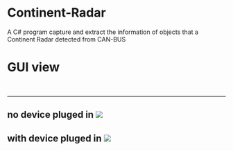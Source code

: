 Continent-Radar
===============

A C# program capture and extract the information of objects that a Continent Radar detected from CAN-BUS

<h1> GUI view </h1><br><hr>
<h2> no device pluged in
<img src = "http://www-scf.usc.edu/~wenjiaxi/radar1.jpg">
<h2> with device pluged in
<img src = "http://www-scf.usc.edu/~wenjiaxi/radar2.jpg">
